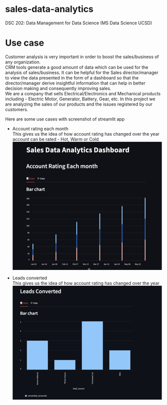 # sales-data-analytics
DSC 202: Data Management for Data Science (MS Data Science UCSD)

# Use case 
Customer analysis is very important in order to boost the sales/business of any organization. \
CRM tools generate a good amount of data which can be used for the analysis of sales/business. It can be helpful for the Sales director/manager to view the data presented in the form of a dashboard so that the director/manager derive insightful information that can help in better decision making and consequently improving sales. \
We are a company that sells Electrical/Electronics and Mechanical products including - Electric Motor, Generator, Battery, Gear, etc.
In this project we are analyzing the sales of our products and the issues registered by our customers. 

Here are some use cases with screenshot of streamlit app
- Account rating each month \
  This gives us the idea of how account rating has changed over the year \
  account can be rated - Hot, Warm or Cold 
![alt text](https://github.com/skhire29/sales-data-analytics/blob/main/assets/account_rating_each_month_1.png)


- Leads converted \
  This gives us the idea of how account rating has changed over the year \
![alt text](https://github.com/skhire29/sales-data-analytics/blob/main/assets/leads_conv_1.png)
